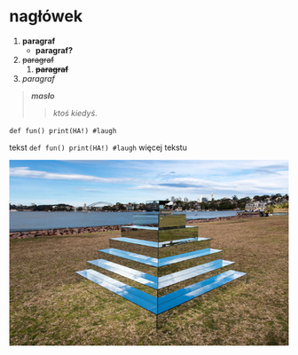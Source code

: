 # nagłówek

1. **paragraf**
    + **paragraf?**
2. ~~paragraf~~
    1. ~~**paragraf**~~
3. *paragraf*

>***masło*** 
>>*ktoś kiedyś*.

`def fun()
print(HA!)
#laugh`

tekst `def fun()
print(HA!)
#laugh` więcej tekstu

![mirror sculpture](mirror-sculpture.jpeg)

